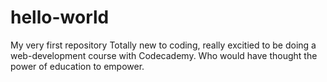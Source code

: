 # hello-world
My very first repository
Totally new to coding, really excitied to be doing a web-development course with Codecademy. Who would have thought the power of education to empower.
